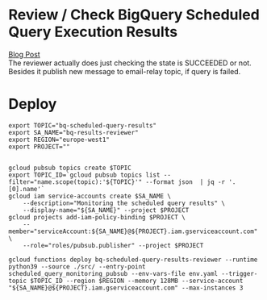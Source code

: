 # Review / Check BigQuery Scheduled Query Execution Results
[Blog Post](https://shoin.cloudantler.com/bigquery-scheduled-query-monitoring/)  
The reviewer actually does just checking the state is SUCCEEDED or not. Besides it publish new message to email-relay topic, if query is failed.

# Deploy
```
export TOPIC="bq-scheduled-query-results"
export SA_NAME="bq-results-reviewer"
export REGION="europe-west1"
export PROJECT=""


gcloud pubsub topics create $TOPIC
export TOPIC_ID=`gcloud pubsub topics list --filter="name.scope(topic):'${TOPIC}'" --format json  | jq -r '.[0].name'`
gcloud iam service-accounts create $SA_NAME \
    --description="Monitoring the scheduled query results" \
    --display-name="${SA_NAME}" --project $PROJECT
gcloud projects add-iam-policy-binding $PROJECT \
    --member="serviceAccount:${SA_NAME}@${PROJECT}.iam.gserviceaccount.com" \
    --role="roles/pubsub.publisher" --project $PROJECT

gcloud functions deploy bq-scheduled-query-results-reviewer --runtime python39 --source ./src/ --entry-point scheduled_query_monitoring_pubsub --env-vars-file env.yaml --trigger-topic $TOPIC_ID --region $REGION --memory 128MB --service-account "${SA_NAME}@${PROJECT}.iam.gserviceaccount.com" --max-instances 3
```